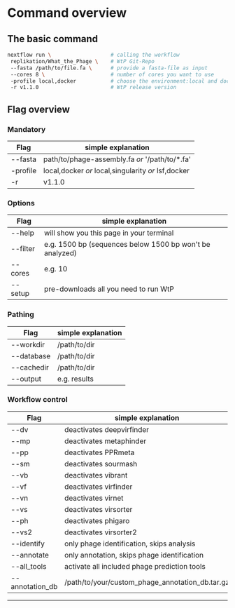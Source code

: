 # Command overview
 
## The basic command
 
```bash
nextflow run \                   # calling the workflow
 replikation/What_the_Phage \    # WtP Git-Repo
 --fasta /path/to/file.fa \      # provide a fasta-file as input
 --cores 8 \                     # number of cores you want to use
 -profile local,docker           # choose the environment:local and docker
 -r v1.1.0                       # WtP release version
```

## Flag overview  

### Mandatory
|Flag          |simple explanation                                    |
|--------------|------------------------------------------------------|
| --fasta      |  path/to/phage-assembly.fa *or*  '/path/to/*.fa'     |
| -profile     |  local,docker *or* local,singularity *or* lsf,docker |
| -r           |  v1.1.0                                              |

### Options

|Flag          |simple explanation                                    |
|--------------|------------------------------------------------------|
| --help       |  will show you this page in your terminal            |
| --filter     |  e.g. 1500 bp (sequences below 1500 bp won't be analyzed)|
| --cores      |  e.g. 10                                             |
| --setup      |  pre-downloads all you need to run WtP               |

### Pathing

|Flag          |simple explanation                                    |
|--------------|------------------------------------------------------|
| --workdir    |  /path/to/dir                                        |
| --database   |  /path/to/dir                                        |
| --cachedir   |  /path/to/dir                                        |
| --output     |  e.g. results                                        |


### Workflow control

|Flag             |simple explanation                                    |
|--------------   |------------------------------------------------------|
| --dv            |  deactivates deepvirfinder                           |
| --mp            |  deactivates metaphinder                             |
| --pp            |  deactivates PPRmeta                                 |
| --sm            |  deactivates sourmash                                |
| --vb            |  deactivates vibrant                                 |
| --vf            |  deactivates virfinder                               |
| --vn            |  deactivates virnet                                  |    
| --vs            |  deactivates virsorter                               |
| --ph            |  deactivates phigaro                                 |
| --vs2           |  deactivates virsorter2                              |
| --identify      |  only phage identification, skips analysis           |
| --annotate      |  only annotation, skips phage identification         |
|--all_tools      |  activate all included phage prediction tools        |
|--annotation_db  |  /path/to/your/custom_phage_annotation_db.tar.gz     |


-----------------------------------------